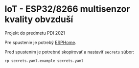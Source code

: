 # IoT - ESP32/8266 multisenzor kvality obvzduší
Projekt do predmetu PDI 2021

Pre spustenie je potrebý [ESPHome](https://esphome.io/).

Pred spustením je potrebné skopírovať a nastaviť `secrets` súbor:

```cp secrets.yaml.example secrets.yaml```



